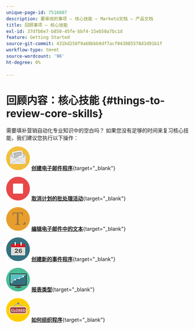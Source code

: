 ```yaml
---
unique-page-id: 7516607
description: 要审阅的事项 — 核心技能 — Marketo文档 — 产品文档
title: 回顾事项 — 核心技能
exl-id: 37dfb6e7-b850-45fe-bbf4-15eb58a7bc1d
feature: Getting Started
source-git-commit: 431bd258f9a68bbb9df7acf043085578d3d91b1f
workflow-type: tm+mt
source-wordcount: '96'
ht-degree: 0%

---
```


# 回顾内容：核心技能 {#things-to-review-core-skills}

需要填补营销自动化专业知识中的空白吗？ 如果您没有足够的时间来复习核心技能，我们建议您执行以下操作：

![创建电子邮件程序](assets/office-28.png) [**创建电子邮件程序**](/help/marketo/product-docs/email-marketing/email-programs/creating-an-email-program/create-an-email-program.md){target="_blank"}

![取消计划的批处理活动](assets/multimedia-27.png) [**取消计划的批处理活动**](/help/marketo/product-docs/core-marketo-concepts/smart-campaigns/using-smart-campaigns/cancel-a-scheduled-batch-campaign-run.md){target="_blank"}

![编辑电子邮件中的文本](assets/graphic-design-tools-34.png) [**编辑电子邮件中的文本**](/help/marketo/product-docs/email-marketing/general/email-editor-2/edit-elements-in-an-email.md){target="_blank"}

![创建新的事件程序](assets/seo-57.png) [**创建新的事件程序**](/help/marketo/product-docs/demand-generation/events/understanding-events/create-a-new-event-program.md){target="_blank"}

![报表类型](assets/seo-04.png) [**报表类型**](/help/marketo/product-docs/reporting/basic-reporting/report-types/report-type-overview.md){target="_blank"}

![如何组织程序](assets/shopping-09.png) [**如何组织程序**](/help/marketo/product-docs/core-marketo-concepts/programs/working-with-programs/best-practice-how-to-organize-your-programs.md){target="_blank"}
